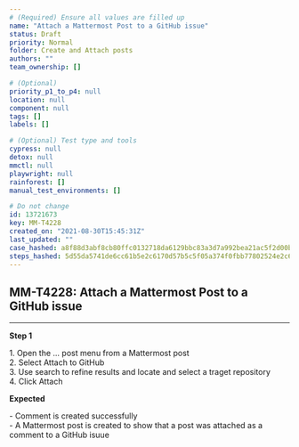 ```yaml
---
# (Required) Ensure all values are filled up
name: "Attach a Mattermost Post to a GitHub issue"
status: Draft
priority: Normal
folder: Create and Attach posts
authors: ""
team_ownership: []

# (Optional)
priority_p1_to_p4: null
location: null
component: null
tags: []
labels: []

# (Optional) Test type and tools
cypress: null
detox: null
mmctl: null
playwright: null
rainforest: []
manual_test_environments: []

# Do not change
id: 13721673
key: MM-T4228
created_on: "2021-08-30T15:45:31Z"
last_updated: ""
case_hashed: a8f88d3abf8cb80ffc0132718da6129bbc83a3d7a992bea21ac5f2d00b7d8366ff26d27adaedc0c0f4843b6122ab8717
steps_hashed: 5d55da5741de6cc61b5e2c6170d57b5c5f05a374f0fbb77802524e2c6e2db3e9d25a5781fa6a5570c2aec44929441585
---
```


<!-- (Auto-generated) Based on frontmatter's "key" and "name" -->

## MM-T4228: Attach a Mattermost Post to a GitHub issue

---

**Step 1**

1\. Open the ... post menu from a Mattermost post\
2\. Select Attach to GitHub\
3\. Use search to refine results and locate and select a traget repository\
4\. Click Attach

**Expected**

\- Comment is created successfully\
\- A Mattermost post is created to show that a post was attached as a comment to a GitHub isuue
